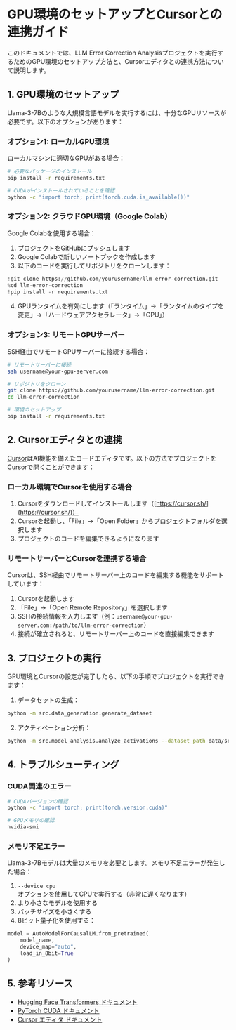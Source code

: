 # GPU環境のセットアップとCursorとの連携ガイド

このドキュメントでは、LLM Error Correction Analysisプロジェクトを実行するためのGPU環境のセットアップ方法と、Cursorエディタとの連携方法について説明します。

## 1. GPU環境のセットアップ

Llama-3-7Bのような大規模言語モデルを実行するには、十分なGPUリソースが必要です。以下のオプションがあります：

### オプション1: ローカルGPU環境

ローカルマシンに適切なGPUがある場合：

```bash
# 必要なパッケージのインストール
pip install -r requirements.txt

# CUDAがインストールされていることを確認
python -c "import torch; print(torch.cuda.is_available())"
```

### オプション2: クラウドGPU環境（Google Colab）

Google Colabを使用する場合：

1. プロジェクトをGitHubにプッシュします
2. Google Colabで新しいノートブックを作成します
3. 以下のコードを実行してリポジトリをクローンします：

```python
!git clone https://github.com/yourusername/llm-error-correction.git
%cd llm-error-correction
!pip install -r requirements.txt
```

4. GPUランタイムを有効にします（「ランタイム」→「ランタイムのタイプを変更」→「ハードウェアアクセラレータ」→「GPU」）

### オプション3: リモートGPUサーバー

SSH経由でリモートGPUサーバーに接続する場合：

```bash
# リモートサーバーに接続
ssh username@your-gpu-server.com

# リポジトリをクローン
git clone https://github.com/yourusername/llm-error-correction.git
cd llm-error-correction

# 環境のセットアップ
pip install -r requirements.txt
```

## 2. Cursorエディタとの連携

[Cursor](https://cursor.sh/)はAI機能を備えたコードエディタです。以下の方法でプロジェクトをCursorで開くことができます：

### ローカル環境でCursorを使用する場合

1. Cursorをダウンロードしてインストールします（[https://cursor.sh/](https://cursor.sh/)）
2. Cursorを起動し、「File」→「Open Folder」からプロジェクトフォルダを選択します
3. プロジェクトのコードを編集できるようになります

### リモートサーバーとCursorを連携する場合

Cursorは、SSH経由でリモートサーバー上のコードを編集する機能をサポートしています：

1. Cursorを起動します
2. 「File」→「Open Remote Repository」を選択します
3. SSHの接続情報を入力します（例：`username@your-gpu-server.com:/path/to/llm-error-correction`）
4. 接続が確立されると、リモートサーバー上のコードを直接編集できます

## 3. プロジェクトの実行

GPU環境とCursorの設定が完了したら、以下の手順でプロジェクトを実行できます：

1. データセットの生成：

```bash
python -m src.data_generation.generate_dataset
```

2. アクティベーション分析：

```bash
python -m src.model_analysis.analyze_activations --dataset_path data/sentence_pairs_YYYYMMDD_HHMMSS.json
```

## 4. トラブルシューティング

### CUDA関連のエラー

```bash
# CUDAバージョンの確認
python -c "import torch; print(torch.version.cuda)"

# GPUメモリの確認
nvidia-smi
```

### メモリ不足エラー

Llama-3-7Bモデルは大量のメモリを必要とします。メモリ不足エラーが発生した場合：

1. `--device cpu` オプションを使用してCPUで実行する（非常に遅くなります）
2. より小さなモデルを使用する
3. バッチサイズを小さくする
4. 8ビット量子化を使用する：

```python
model = AutoModelForCausalLM.from_pretrained(
    model_name,
    device_map="auto",
    load_in_8bit=True
)
```

## 5. 参考リソース

- [Hugging Face Transformers ドキュメント](https://huggingface.co/docs/transformers/index)
- [PyTorch CUDA ドキュメント](https://pytorch.org/docs/stable/cuda.html)
- [Cursor エディタ ドキュメント](https://cursor.sh/docs)
